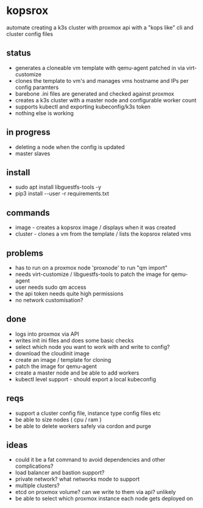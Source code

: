 # kopsrox
automate creating a k3s cluster with proxmox api with a "kops like" cli and cluster config files

## status
- generates a cloneable vm template with qemu-agent patched in via virt-customize
- clones the template to vm's and manages vms hostname and IPs per config paramters
- barebone .ini files are generated and checked against proxmox
- creates a k3s cluster with a master node and configurable worker count
- supports kubectl and exporting kubeconfig/k3s token
- nothing else is working

## in progress
- deleting a node when the config is updated
- master slaves

## install
- sudo apt install libguestfs-tools -y
- pip3 install --user -r requirements.txt

## commands
- image - creates a kopsrox image / displays when it was created
- cluster - clones a vm from the template / lists the kopsrox related vms

## problems
- has to run on a proxmox node 'proxnode' to run "qm import" 
- needs virt-customize / libguestfs-tools to patch the image for qemu-agent
- user needs sudo qm access
- the api token needs quite high permissions
- no network customisation?

## done
- logs into proxmox via API
- writes init ini files and does some basic checks
- select which node you want to work with and write to config?
- download the cloudinit image
- create an image / template for cloning
- patch the image for qemu-agent 
- create a master node and be able to add workers
- kubectl level support - should export a local kubeconfig

## reqs
- support a cluster config file, instance type config files etc
- be able to size nodes ( cpu / ram )
- be able to delete workers safely via cordon and purge

## ideas
- could it be a fat command to avoid dependencies and other complications?
- load balancer and bastion support?
- private network? what networks mode to support
- multiple clusters?
- etcd on proxmox volume? can we write to them via api? unlikely
- be able to select which proxmox instance each node gets deployed on
